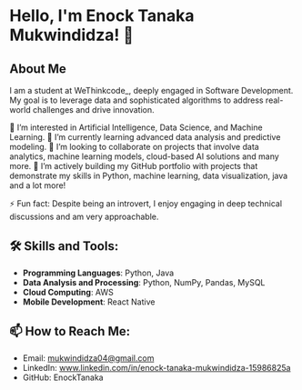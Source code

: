 # Hello, I'm Enock Tanaka Mukwindidza! 👋

## About Me
I am a student at WeThinkcode_, deeply engaged in Software Development. My goal is to leverage data and sophisticated algorithms to address real-world challenges and drive innovation.

👀 I’m interested in Artificial Intelligence, Data Science, and Machine Learning.
🌱 I’m currently learning advanced data analysis and predictive modeling.
💞️ I’m looking to collaborate on projects that involve data analytics, machine learning models, cloud-based AI solutions and many more.
🔭 I’m actively building my GitHub portfolio with projects that demonstrate my skills in Python, machine learning, data visualization, java and a lot more!

⚡ Fun fact: Despite being an introvert, I enjoy engaging in deep technical discussions and am very approachable.

## 🛠️ Skills and Tools:
- **Programming Languages**: Python, Java
- **Data Analysis and Processing**: Python, NumPy, Pandas, MySQL
- **Cloud Computing**: AWS
- **Mobile Development**: React Native

## 📫 How to Reach Me:
- Email: mukwindidza04@gmail.com
- LinkedIn: www.linkedin.com/in/enock-tanaka-mukwindidza-15986825a
- GitHub: EnockTanaka
